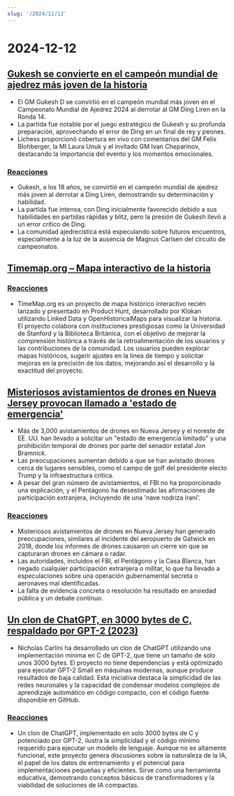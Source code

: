 ```yaml
---
slug: '/2024/12/12'
---
```


# 2024-12-12

## [Gukesh se convierte en el campeón mundial de ajedrez más joven de la historia](https://lichess.org/@/Lichess/blog/wcc-2024-round-14-gukesh-becomes-the-youngest-world-champion-in-history/cDggdNZw)

- El GM Gukesh D se convirtió en el campeón mundial más joven en el Campeonato Mundial de Ajedrez 2024 al derrotar al GM Ding Liren en la Ronda 14.
- La partida fue notable por el juego estratégico de Gukesh y su profunda preparación, aprovechando el error de Ding en un final de rey y peones.
- Lichess proporcionó cobertura en vivo con comentarios del GM Felix Blohberger, la MI Laura Unuk y el invitado GM Ivan Cheparinov, destacando la importancia del evento y los momentos emocionales.

### [Reacciones](https://news.ycombinator.com/item?id=42398952)

- Gukesh, a los 18 años, se convirtió en el campeón mundial de ajedrez más joven al derrotar a Ding Liren, demostrando su determinación y habilidad.
- La partida fue intensa, con Ding inicialmente favorecido debido a sus habilidades en partidas rápidas y blitz, pero la presión de Gukesh llevó a un error crítico de Ding.
- La comunidad ajedrecística está especulando sobre futuros encuentros, especialmente a la luz de la ausencia de Magnus Carlsen del circuito de campeonatos.

## [Timemap.org – Mapa interactivo de la historia](https://www.oldmapsonline.org/en/history/regions)

### [Reacciones](https://news.ycombinator.com/item?id=42397550)

- TimeMap.org es un proyecto de mapa histórico interactivo recién lanzado y presentado en Product Hunt, desarrollado por Klokan utilizando Linked Data y OpenHistoricalMaps para visualizar la historia. El proyecto colabora con instituciones prestigiosas como la Universidad de Stanford y la Biblioteca Británica, con el objetivo de mejorar la comprensión histórica a través de la retroalimentación de los usuarios y las contribuciones de la comunidad. Los usuarios pueden explorar mapas históricos, sugerir ajustes en la línea de tiempo y solicitar mejoras en la precisión de los datos, mejorando así el desarrollo y la exactitud del proyecto.

## [Misteriosos avistamientos de drones en Nueva Jersey provocan llamado a 'estado de emergencia'](https://www.theguardian.com/us-news/2024/dec/11/new-jersey-drone-sightings-state-of-emergency)

- Más de 3,000 avistamientos de drones en Nueva Jersey y el noreste de EE. UU. han llevado a solicitar un "estado de emergencia limitado" y una prohibición temporal de drones por parte del senador estatal Jon Bramnick.
- Las preocupaciones aumentan debido a que se han avistado drones cerca de lugares sensibles, como el campo de golf del presidente electo Trump y la infraestructura crítica.
- A pesar del gran número de avistamientos, el FBI no ha proporcionado una explicación, y el Pentágono ha desestimado las afirmaciones de participación extranjera, incluyendo de una 'nave nodriza iraní'.

### [Reacciones](https://news.ycombinator.com/item?id=42391443)

- Misteriosos avistamientos de drones en Nueva Jersey han generado preocupaciones, similares al incidente del aeropuerto de Gatwick en 2018, donde los informes de drones causaron un cierre sin que se capturaran drones en cámara o radar.
- Las autoridades, incluidos el FBI, el Pentágono y la Casa Blanca, han negado cualquier participación extranjera o militar, lo que ha llevado a especulaciones sobre una operación gubernamental secreta o aeronaves mal identificadas.
- La falta de evidencia concreta o resolución ha resultado en ansiedad pública y un debate continuo.

## [Un clon de ChatGPT, en 3000 bytes de C, respaldado por GPT-2 (2023)](https://nicholas.carlini.com/writing/2023/chat-gpt-2-in-c.html)

- Nicholas Carlini ha desarrollado un clon de ChatGPT utilizando una implementación mínima en C de GPT-2, que tiene un tamaño de solo unos 3000 bytes. El proyecto no tiene dependencias y está optimizado para ejecutar GPT-2 Small en máquinas modernas, aunque produce resultados de baja calidad. Esta iniciativa destaca la simplicidad de las redes neuronales y la capacidad de condensar modelos complejos de aprendizaje automático en código compacto, con el código fuente disponible en GitHub.

### [Reacciones](https://news.ycombinator.com/item?id=42396372)

- Un clon de ChatGPT, implementado en solo 3000 bytes de C y potenciado por GPT-2, ilustra la simplicidad y el código mínimo requerido para ejecutar un modelo de lenguaje. Aunque no es altamente funcional, este proyecto genera discusiones sobre la naturaleza de la IA, el papel de los datos de entrenamiento y el potencial para implementaciones pequeñas y eficientes. Sirve como una herramienta educativa, demostrando conceptos básicos de transformadores y la viabilidad de soluciones de IA compactas.

<head>
  <meta property="og:title" content="Gukesh se convierte en el campeón mundial de ajedrez más joven de la historia" />
  <meta property="og:type" content="website" />
  <meta property="og:image" content="https://og.cho.sh/api/og/?title=Gukesh%20se%20convierte%20en%20el%20campe%C3%B3n%20mundial%20de%20ajedrez%20m%C3%A1s%20joven%20de%20la%20historia&subheading=jueves%2C%2012%20de%20diciembre%20de%202024%3A%20Resumen%20de%20Hacker%20News" />
</head>
